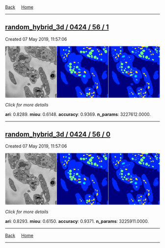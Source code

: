 
[Back](..)&nbsp;&nbsp;&nbsp;&nbsp;&nbsp;[Home](https://leapmanlab.github.io/snapshots)

---

<div class="summary"><a href="1"><h2>random_hybrid_3d / 0424 / 56 / 1</h2></a><p>Created 07 May 2019, 11:57:06
</p><a href="1"><img src="1/media/summary.png" align="center"></a><p>
<i>Click for more details</i>
</p></div>

**ari**: 0.8289. **miou**: 0.6148. **accuracy**: 0.9369. **n_params**: 3227612.0000. 

---

<div class="summary"><a href="0"><h2>random_hybrid_3d / 0424 / 56 / 0</h2></a><p>Created 07 May 2019, 11:57:06
</p><a href="0"><img src="0/media/summary.png" align="center"></a><p>
<i>Click for more details</i>
</p></div>

**ari**: 0.8293. **miou**: 0.6150. **accuracy**: 0.9371. **n_params**: 3225911.0000. 

---

[Back](..)&nbsp;&nbsp;&nbsp;&nbsp;&nbsp;[Home](https://leapmanlab.github.io/snapshots)

---